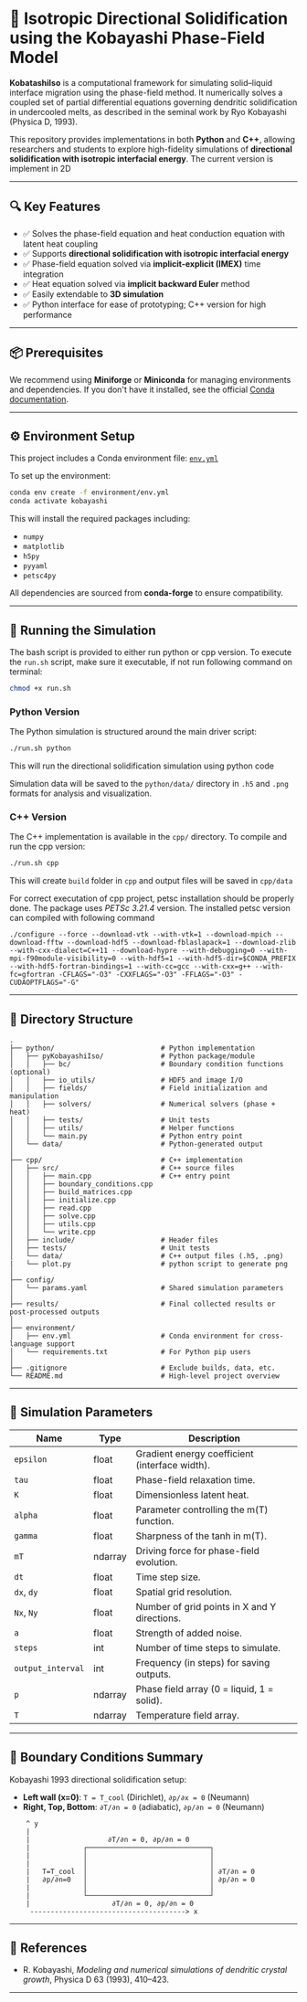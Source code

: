 # 🌊 Isotropic Directional Solidification using the Kobayashi Phase-Field Model

**KobatashiIso** is a computational framework for simulating solid–liquid interface migration using the phase-field method. It numerically solves a coupled set of partial differential equations governing dendritic solidification in undercooled melts, as described in the seminal work by Ryo Kobayashi (Physica D, 1993).

This repository provides implementations in both **Python** and **C++**, allowing researchers and students to explore high-fidelity simulations of **directional solidification with isotropic interfacial energy**. The current version is implement in 2D

---

## 🔍 Key Features

* ✅ Solves the phase-field equation and heat conduction equation with latent heat coupling
* ✅ Supports **directional solidification with isotropic interfacial energy**
* ✅ Phase-field equation solved via **implicit-explicit (IMEX)** time integration
* ✅ Heat equation solved via **implicit backward Euler** method
* ✅ Easily extendable to **3D simulation**
* ✅ Python interface for ease of prototyping; C++ version for high performance

---

## 📦 Prerequisites

We recommend using **Miniforge** or **Miniconda** for managing environments and dependencies. If you don't have it installed, see the official [Conda documentation](https://docs.conda.io/projects/conda/en/latest/index.html).

---

## ⚙️ Environment Setup

This project includes a Conda environment file: [`env.yml`](./env.yml)

To set up the environment:

```bash
conda env create -f environment/env.yml
conda activate kobayashi
```

This will install the required packages including:

* `numpy`
* `matplotlib`
* `h5py`
* `pyyaml`
* `petsc4py`

All dependencies are sourced from **conda-forge** to ensure compatibility.

---

## 🚀 Running the Simulation

The bash script is provided to either run python or cpp version. 
To execute the `run.sh` script, make sure it executable, if not run following command on terminal:

```bash
chmod +x run.sh
```
### Python Version

The Python simulation is structured around the main driver script:

```bash
./run.sh python
```

This will run the directional solidification simulation using python code

Simulation data will be saved to the `python/data/` directory in `.h5` and `.png` formats for analysis and visualization.

### C++ Version

The C++ implementation is available in the `cpp/` directory. To compile and run the cpp version:

```bash
./run.sh cpp
```

This will create `build` folder in `cpp` and output files will be saved in `cpp/data` 

For correct executation of cpp project, petsc installation should be properly done.
The package uses *PETSc 3.21.4* version.
The installed petsc version can compiled with following command

```
./configure --force --download-vtk --with-vtk=1 --download-mpich --download-fftw --download-hdf5 --download-fblaslapack=1 --download-zlib --with-cxx-dialect=C++11 --download-hypre --with-debugging=0 --with-mpi-f90module-visibility=0 --with-hdf5=1 --with-hdf5-dir=$CONDA_PREFIX --with-hdf5-fortran-bindings=1 --with-cc=gcc --with-cxx=g++ --with-fc=gfortran -CFLAGS="-O3" -CXXFLAGS="-O3" -FFLAGS="-O3" -CUDAOPTFLAGS="-G"
```

---

## 📁 Directory Structure
```
.
├── python/                          # Python implementation
│   ├── pyKobayashiIso/              # Python package/module
│   │   ├── bc/                      # Boundary condition functions (optional)
│   │   ├── io_utils/                # HDF5 and image I/O
│   │   ├── fields/                  # Field initialization and manipulation
│   │   ├── solvers/                 # Numerical solvers (phase + heat)
│   │   ├── tests/                   # Unit tests
│   │   ├── utils/                   # Helper functions
│   │   └── main.py                  # Python entry point
│   └── data/                        # Python-generated output
│
├── cpp/                             # C++ implementation
│   ├── src/                         # C++ source files
│   │   ├── main.cpp                 # C++ entry point
│   │   ├── boundary_conditions.cpp
│   │   ├── build_matrices.cpp
│   │   ├── initialize.cpp
│   │   ├── read.cpp
│   │   ├── solve.cpp
│   │   ├── utils.cpp
│   │   └── write.cpp
│   ├── include/                     # Header files
│   ├── tests/                       # Unit tests
│   └── data/                        # C++ output files (.h5, .png)
|   └── plot.py                      # python script to generate png
│
├── config/
│   └── params.yaml                  # Shared simulation parameters
│
├── results/                         # Final collected results or post-processed outputs
│
├── environment/
│   ├── env.yml                      # Conda environment for cross-language support
│   └── requirements.txt             # For Python pip users
│
├── .gitignore                       # Exclude builds, data, etc.
└── README.md                        # High-level project overview

```
---

## 🧾 Simulation Parameters

| Name              | Type    | Description                                    |
| ----------------- | ------- | ---------------------------------------------- |
| `epsilon`         | float   | Gradient energy coefficient (interface width). |
| `tau`             | float   | Phase-field relaxation time.                   |
| `K`               | float   | Dimensionless latent heat.                     |
| `alpha`           | float   | Parameter controlling the m(T) function.       |
| `gamma`           | float   | Sharpness of the tanh in m(T).                 |
| `mT`              | ndarray | Driving force for phase-field evolution.       |
| `dt`              | float   | Time step size.                                |
| `dx`, `dy`        | float   | Spatial grid resolution.                       |
| `Nx`, `Ny`        | float   | Number of grid points in X and Y directions.   |
| `a`               | float   | Strength of added noise.                       |
| `steps`           | int     | Number of time steps to simulate.              |
| `output_interval` | int     | Frequency (in steps) for saving outputs.       |
| `p`               | ndarray | Phase field array (0 = liquid, 1 = solid).     |
| `T`               | ndarray | Temperature field array.                       |


---

## 🌌 Boundary Conditions Summary

Kobayashi 1993 directional solidification setup:

* **Left wall (x=0)**: `T = T_cool` (Dirichlet), `∂p/∂x = 0` (Neumann)
* **Right, Top, Bottom**: `∂T/∂n = 0` (adiabatic), `∂p/∂n = 0` (Neumann)

```text
    ^ y
    |
    |                   ∂T/∂n = 0, ∂p/∂n = 0
    |             ┌──────────────────────────────┐
    |             │                              │
    |             │                              │
    |   T=T_cool  │                              │ ∂T/∂n = 0
    |   ∂p/∂n=0   │                              │ ∂p/∂n = 0
    |             │                              │
    |             └──────────────────────────────┘
    |                    ∂T/∂n = 0, ∂p/∂n = 0
     --------------------------------------> x
```
---

## 📘 References

* R. Kobayashi, *Modeling and numerical simulations of dendritic crystal growth*, Physica D 63 (1993), 410–423.

---

